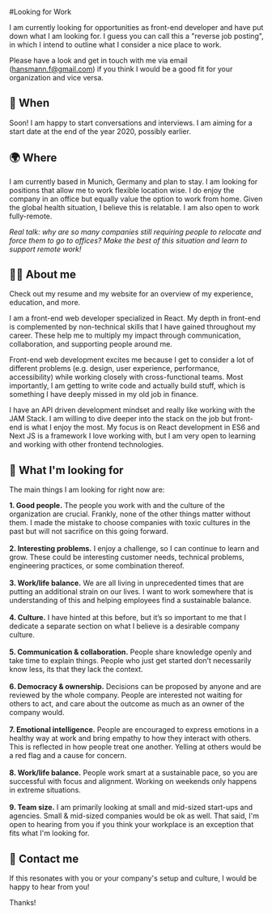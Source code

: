 #Looking for Work

I am currently looking for opportunities as front-end developer and have put down what I am looking for. I guess you can call this a "reverse job posting", in which I intend to outline what I consider a nice place to work.

Please have a look and get in touch with me via email ([hansmann.f@gmail.com](hansmann.f@gmail.com)) if you think I would be a good fit for your organization and vice versa.

## 📆 When

Soon! I am happy to start conversations and interviews. I am aiming for a start date at the end of the year 2020, possibly earlier.

## 🌍 Where

I am currently based in Munich, Germany and plan to stay. I am looking for positions that allow me to work flexible location wise. I do enjoy the company in an office but equally value the option to work from home. Given the global health situation, I believe this is relatable. I am also open to work fully-remote.

_Real talk: why are so many companies still requiring people to relocate and force them to go to offices? Make the best of this situation and learn to support remote work!_

## 👨‍💻 About me

Check out my resume and my website for an overview of my experience, education, and more.

I am a front-end web developer specialized in React. My depth in front-end is complemented by non-technical skills that I have gained throughout my career. These help me to multiply my impact through communication, collaboration, and supporting people around me.

Front-end web development excites me because I get to consider a lot of different problems (e.g. design, user experience, performance, accessibility) while working closely with cross-functional teams. Most importantly, I am getting to write code and actually build stuff, which is something I have deeply missed in my old job in finance.

I have an API driven development mindset and really like working with the JAM Stack. I am willing to dive deeper into the stack on the job but front-end is what I enjoy the most.
My focus is on React development in ES6 and Next JS is a framework I love working with, but I am very open to learning and working with other frontend technologies.

## 🧐 What I&#39;m looking for

The main things I am looking for right now are:

**1. Good people.** The people you work with and the culture of the organization are crucial. Frankly, none of the other things matter without them. I made the mistake to choose companies with toxic cultures in the past but will not sacrifice on this going forward.<br/><br/>
**2. Interesting problems.** I enjoy a challenge, so I can continue to learn and grow. These could be interesting customer needs, technical problems, engineering practices, or some combination thereof.<br/><br/>
**3. Work/life balance.** We are all living in unprecedented times that are putting an additional strain on our lives. I want to work somewhere that is understanding of this and helping employees find a sustainable balance.<br/><br/>
**4. Culture.** I have hinted at this before, but it’s so important to me that I dedicate a separate section on what I believe is a desirable company culture.<br/><br/>
**5. Communication &amp; collaboration.** People share knowledge openly and take time to explain things. People who just get started don’t necessarily know less, its that they lack the context.<br/><br/>
**6. Democracy & ownership.** Decisions can be proposed by anyone and are reviewed by the whole company. People are interested not waiting for others to act, and care about the outcome as much as an owner of the company would.<br/> <br/>
**7. Emotional intelligence.** People are encouraged to express emotions in a healthy way at
work and bring empathy to how they interact with others. This is reflected in how people
treat one another. Yelling at others would be a red flag and a cause for concern. <br/> <br/>
**8. Work/life balance.** People work smart at a sustainable pace, so you are successful with focus and alignment. Working on weekends only happens in extreme situations.<br/><br/>
**9. Team size.** I am primarily looking at small and mid-sized start-ups and agencies. Small & mid-sized companies would be ok as well. That said, I&#39;m open to
hearing from you if you think your workplace is an exception that fits what I&#39;m looking for.

## 💌 Contact me

If this resonates with you or your company's setup and culture, I would be happy to hear from you!

Thanks!
